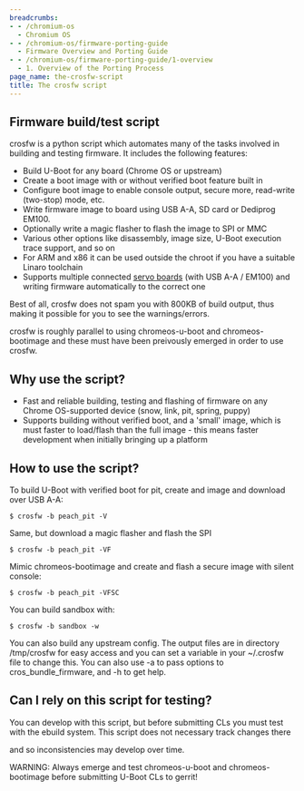 ```yaml
---
breadcrumbs:
- - /chromium-os
  - Chromium OS
- - /chromium-os/firmware-porting-guide
  - Firmware Overview and Porting Guide
- - /chromium-os/firmware-porting-guide/1-overview
  - 1. Overview of the Porting Process
page_name: the-crosfw-script
title: The crosfw script
---
```


## Firmware build/test script

crosfw is a python script which automates many of the tasks involved in building
and testing firmware. It includes the following features:

*   Build U-Boot for any board (Chrome OS or upstream)
*   Create a boot image with or without verified boot feature built in
*   Configure boot image to enable console output, secure more,
            read-write (two-stop) mode, etc.
*   Write firmware image to board using USB A-A, SD card or Dediprog
            EM100.
*   Optionally write a magic flasher to flash the image to SPI or MMC
*   Various other options like disassembly, image size, U-Boot execution
            trace support, and so on
*   For ARM and x86 it can be used outside the chroot if you have a
            suitable Linaro toolchain
*   Supports multiple connected [servo boards](/chromium-os/servo) (with
            USB A-A / EM100) and writing firmware automatically to the correct
            one

Best of all, crosfw does not spam you with 800KB of build output, thus making it
possible for you to see the warnings/errors.

crosfw is roughly parallel to using chromeos-u-boot and chromeos-bootimage and
these must have been preivously emerged in order to use crosfw.

## Why use the script?

*   Fast and reliable building, testing and flashing of firmware on any
            Chrome OS-supported device (snow, link, pit, spring, puppy)
*   Supports building without verified boot, and a 'small' image, which
            is must faster to load/flash than the full image - this means faster
            development when initially bringing up a platform

## How to use the script?

To build U-Boot with verified boot for pit, create and image and download over
USB A-A:

```none
$ crosfw -b peach_pit -V
```

Same, but download a magic flasher and flash the SPI

```none
$ crosfw -b peach_pit -VF
```

Mimic chromeos-bootimage and create and flash a secure image with silent
console:

```none
$ crosfw -b peach_pit -VFSC
```

You can build sandbox with:

```none
$ crosfw -b sandbox -w
```

You can also build any upstream config. The output files are in directory
/tmp/crosfw for easy access and you can set a variable in your ~/.crosfw file to
change this. You can also use -a to pass options to cros_bundle_firmware, and -h
to get help.

## Can I rely on this script for testing?

You can develop with this script, but before submitting CLs you must test with
the ebuild system. This script does not necessary track changes there

and so inconsistencies may develop over time.

WARNING: Always emerge and test chromeos-u-boot and chromeos-bootimage before
submitting U-Boot CLs to gerrit!